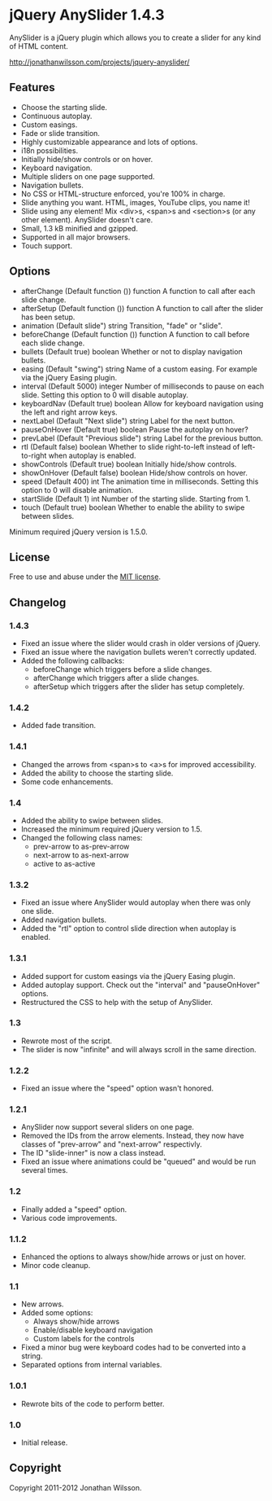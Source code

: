 # jQuery AnySlider 1.4.3
AnySlider is a jQuery plugin which allows you to create a slider for any kind of HTML content.

http://jonathanwilsson.com/projects/jquery-anyslider/

## Features
* Choose the starting slide.
* Continuous autoplay.
* Custom easings.
* Fade or slide transition.
* Highly customizable appearance and lots of options.
* i18n possibilities.
* Initially hide/show controls or on hover.
* Keyboard navigation.
* Multiple sliders on one page supported.
* Navigation bullets.
* No CSS or HTML-structure enforced, you're 100% in charge.
* Slide anything you want. HTML, images, YouTube clips, you name it!
* Slide using any element! Mix &lt;div&gt;s, &lt;span&gt;s and &lt;section&gt;s (or any other element). AnySlider doesn't care.
* Small, 1.3 kB minified and gzipped.
* Supported in all major browsers.
* Touch support.

## Options
* afterChange (Default function ()) function A function to call after each slide change.
* afterSetup (Default function ()) function A function to call after the slider has been setup.
* animation (Default slide") string Transition, "fade" or "slide".
* beforeChange (Default function ()) function A function to call before each slide change.
* bullets (Default true) boolean Whether or not to display navigation bullets.
* easing (Default "swing") string Name of a custom easing. For example via the jQuery Easing plugin.
* interval (Default 5000) integer Number of milliseconds to pause on each slide. Setting this option to 0 will disable autoplay.
* keyboardNav (Default true) boolean Allow for keyboard navigation using the left and right arrow keys.
* nextLabel (Default "Next slide") string Label for the next button.
* pauseOnHover (Default true) boolean Pause the autoplay on hover?
* prevLabel (Default "Previous slide") string Label for the previous button.
* rtl (Default false) boolean Whether to slide right-to-left instead of left-to-right when autoplay is enabled.
* showControls (Default true) boolean Initially hide/show controls.
* showOnHover (Default false) boolean Hide/show controls on hover.
* speed (Default 400) int The animation time in milliseconds. Setting this option to 0 will disable animation.
* startSlide (Default 1) int Number of the starting slide. Starting from 1.
* touch (Default true) boolean Whether to enable the ability to swipe between slides.

Minimum required jQuery version is 1.5.0.

## License
Free to use and abuse under the [MIT license](http://www.opensource.org/licenses/mit-license.php).

## Changelog
### 1.4.3
* Fixed an issue where the slider would crash in older versions of jQuery.
* Fixed an issue where the navigation bullets weren't correctly updated.
* Added the following callbacks:
	* beforeChange which triggers before a slide changes.
	* afterChange which triggers after a slide changes.
	* afterSetup which triggers after the slider has setup completely.

### 1.4.2
* Added fade transition.

### 1.4.1
* Changed the arrows from &lt;span&gt;s to &lt;a&gt;s for improved accessibility.
* Added the ability to choose the starting slide.
* Some code enhancements.

### 1.4
* Added the ability to swipe between slides.
* Increased the minimum required jQuery version to 1.5.
* Changed the following class names:
    * prev-arrow to as-prev-arrow
    * next-arrow to as-next-arrow
    * active to as-active

### 1.3.2
* Fixed an issue where AnySlider would autoplay when there was only one slide.
* Added navigation bullets.
* Added the "rtl" option to control slide direction when autoplay is enabled.

### 1.3.1
* Added support for custom easings via the jQuery Easing plugin.
* Added autoplay support. Check out the "interval" and "pauseOnHover" options.
* Restructured the CSS to help with the setup of AnySlider.

### 1.3
* Rewrote most of the script.
* The slider is now "infinite" and will always scroll in the same direction.

### 1.2.2
* Fixed an issue where the "speed" option wasn't honored.

### 1.2.1
* AnySlider now support several sliders on one page.
* Removed the IDs from the arrow elements. Instead, they now have classes of "prev-arrow" and "next-arrow" respectivly.
* The ID "slide-inner" is now a class instead.
* Fixed an issue where animations could be "queued" and would be run several times.

### 1.2
* Finally added a "speed" option.
* Various code improvements.

### 1.1.2
* Enhanced the options to always show/hide arrows or just on hover.
* Minor code cleanup.

### 1.1
* New arrows.
* Added some options:
    * Always show/hide arrows
    * Enable/disable keyboard navigation
    * Custom labels for the controls
* Fixed a minor bug were keyboard codes had to be converted into a string.
* Separated options from internal variables.

### 1.0.1
* Rewrote bits of the code to perform better.

### 1.0
* Initial release.

## Copyright
Copyright 2011-2012 Jonathan Wilsson.